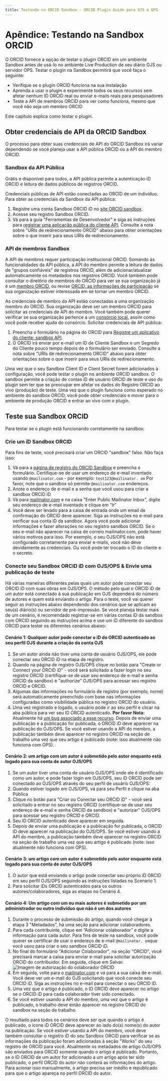 ```yaml
---
title: Testando no ORCID Sandbox - ORCID Plugin Guide para OJS e OPS
---
```


# Apêndice: Testando na Sandbox ORCID

O ORCID fornece a opção de testar o plugin ORCID em um ambiente Sandbox antes de usá-lo no ambiente Live Production de seu diário OJS ou servidor OPS. Testar o plugin na Sandbox permitirá que você faça o seguinte:

* Verifique se o plugin ORCID funciona na sua instalação
* Aprenda a usar o plugin e experimente todos os seus recursos sem afetar nenhum ID ORCID real ou enviar e-mails reais para pesquisadores
* Teste a API de membros ORCID para ver como funciona, mesmo que você não seja um membro ORCID

Este capítulo explica como testar o plugin.

## Obter credenciais de API da ORCID Sandbox

O processo para obter suas credenciais de API do ORCID Sandbox irá variar dependendo se você planeja usar a API pública ORCID ou a API do membro ORCID.

### Sandbox da API Pública

Grátis e disponível para todos, a API pública permite a autenticação iD ORCID e leitura de dados públicos de registros ORCID.

Credenciais públicas de API estão conectadas ao ORCID de um indivíduo. Para obter as credenciais da Sandbox da API pública:

1. Registre uma conta Sandbox ORCID iD no [site ORCID sandbox](https://sandbox.orcid.org).
2. Acesse seu registro Sandbox ORCID.
3. Vá para a guia "Ferramentas de Desenvolvedor" e siga as instruções para [registrar uma aplicação pública do cliente API](https://support.orcid.org/hc/en-us/articles/360006897174-Register-a-public-API-client-application). Consulte a nota sobre "URIs de redirecionamento ORCID" abaixo para obter orientações sobre o que inserir para seus URIs de redirecionamento.

### API de membros Sandbox

A API de membros requer participação institucional ORCID. Somando às funcionalidades da API pública, a API do membro permite a leitura de dados de "grupos confiáveis" de registros ORCID, além de adicionar/atualizar automaticamente os metadados nos registros ORCID. Você também pode consultar o diretório de membros do ORCID para ver se sua organização já é um [membro ORCID](https://orcid.org/members), ou revise [ORCID, as informações de participação](https://orcid.org/about/membership) se sua organização estiver interessada em se tornar um membro ORCID.

As credenciais de membro da API estão conectadas a uma organização membro do ORCID. Sua organização deve ser um membro ORCID para solicitar as credenciais de API do membro. Você também pode querer verificar se sua organização pertence a um [consórcio local](https://orcid.org/consortia), assim como você pode receber ajuda do consórcio. Solicitar credenciais de API pública:

1. Preencha o formulário na página do ORCID para [Registre um aplicativo do cliente: sandbox API](https://orcid.org/content/register-client-application-sandbox).
2. O ORCID irá enviar por e-mail um ID de Cliente Sandbox e um Segredo do Cliente pouco tempo depois de o formulário ser enviado. Consulte a nota sobre "URIs de redirecionamento ORCID" abaixo para obter orientações sobre o que inserir para seus URIs de redirecionamento.

Uma vez que o seu Sandbox Client ID e Client Secret forem adicionados à configuração, você pode testar o plugin no ambiente ORCID sandbox. O sandbox permite a criação de contas iD de usuário ORCID de teste e uso do plugin sem ter que se preocupar em afetar os dados do Registro ORCID ao vivo (produção) de teste. Uma vez que o plugin funciona como esperado no ambiente do sandbox ORCID, você pode obter credenciais e mover para o ambiente de produção ORCID e entrar ao vivo com o plugin.

## Teste sua Sandbox ORCID

Para testar se o plugin está funcionando corretamente na sandbox:

### Crie um iD Sandbox ORCID

Para fins de teste, você precisará criar um ORCID "sandbox" falso. Não faça isso:

1. Vá para a [página de registro do ORCID Sandbox](https://sandbox.orcid.org/register) e preencha o formulário. Certifique-se de usar um endereço de e-mail inventado usando `@mailinator.com` - por exemplo: `test123@mailinator. om` Por favor, note que o sandbox só permite `@mailinator.com` endereços.
2. Anote o endereço de e-mail e a senha que você usou para criar a sandbox ORCID iD
3. Vá para [mailinator.com](https://www.mailinator.com/) e na caixa "Enter Public Mailinator Inbox", digite seu endereço de e-mail inventado e clique em "Ir"
4. Você deve ser levado para a caixa de entrada onde um email de confirmação do ORCID deve aparecer. Siga as instruções no e-mail para verificar sua conta iD da sandbox. Agora você pode adicionar informações e fazer alterações no seu registro sandbox ORCID. Se o seu e-mail não aparecer na caixa de correio mailinator.com, pode haver vários motivos para isso. Por exemplo, o seu OJS/OPS não está configurado corretamente para enviar e-mails, você não deve devidamente as credenciais. Ou você pode ter trocado o ID do cliente e o secreto.

### Conecte seu Sandbox ORCID iD com OJS/OPS & Envie uma publicação de teste

Há várias maneiras diferentes pelas quais um autor pode conectar seu ORCID iD com suas obras em OJS/OPS. O método pelo qual o ORCID iD de um autor está conectado à sua publicação em OJS dependerá do número de autores e quem está enviando o artigo. Para o teste, você vai querer seguir as instruções abaixo dependendo dos cenários que se aplicam ao seu(s) diário(s) ou servidor de pré-impressão. Se você planeja testar mais de um cenário, é recomendado registrar-se em várias contas iD da sandbox com ORCID seguindo as instruções acima e use um iD diferente do sandbox ORCID para testar os diferentes cenários abaixo:

#### Cenário 1: Qualquer autor pode conectar o iD do ORCID autenticado ao seu perfil OJS durante a criação da conta OJS

1. Se um autor ainda não tiver uma conta de usuário OJS/OPS, ele pode conectar seu ORCID iD na etapa de registro.
2. Quando na página de registro OJS/OPS clique no botão para "Create or Connect your ORCID iD" - você será solicitado a fazer login no seu registro ORCID (certifique-se de usar seu endereço de e-mail e senha ORCID da sandbox) e "authorize" OJS/OPS para acessar seu registro ORCID e ORCID.
3. Algumas das informações no formulário de registro (por exemplo, nome) será automaticamente preenchido com base nas informações configuradas como visibilidade pública no registro ORCID do usuário.
4. Uma vez registrado e logado, o usuário pode ir ao seu perfil e clicar na aba pública para ver seu ID ORCID autenticado. **Por favor Nota:** Atualmente há [um bug associado a esse recurso](https://github.com/pkp/orcidProfile/issues/158). Depois de enviar uma publicação e a publicação for publicada, o ORCID iD deve aparecer na publicação do OJS/OPS. Se você estiver usando a API do membro, a publicação também deve aparecer no registro ORCID na seção de trabalho uma vez que seu artigo é publicado (note: isso atualmente não funciona com OPS).

#### Cenário 2: um artigo com um autor é submetido pelo autor enquanto está logado para sua conta de autor OJS/OPS

1. Se um autor tiver uma conta de usuário OJS/OPS onde ele é identificado como um autor, e pode fazer login em OJS/OPS, seu iD ORCID pode ser conectado ao OJS/OPS através do seu perfil de usuário OJS/OPS:
2. Quando estiver logado em OJS/OPS, vá para seu Perfil e clique na aba Pública
3. Clique no botão para "Criar ou Conectar seu ORCID iD" - você será solicitado a entrar no seu registro ORCID (certifique-se de usar seu endereço de e-mail e senha ORCID da sandbox) e "autorizar" OJS/OPS para acessar seu registro ORCID e ORCID.
4. Seu ID ORCID autenticado deve aparecer em seguida.
5. Depois de enviar uma publicação e a publicação for publicada, o ORCID iD deve aparecer na publicação do OJS/OPS. Se você estiver usando a API do membro, a publicação também deve aparecer no registro ORCID na seção de trabalho uma vez que seu artigo é publicado (note: isso atualmente não funciona com OPS).

#### Cenário 3: um artigo com um autor é submetido pelo autor enquanto está logado para sua conta de autor OJS/OPS

1. O autor que está enviando o artigo pode conectar seu próprio iD ORCID em seu perfil OJS/OPS seguindo as instruções listadas no Scenario 1.
2. Para solicitar iDs ORCID autenticados para os outros autores/colaboradores, siga as etapas no Cenário 4.

#### Cenário 4: Um artigo com um ou mais autores é submetido por um administrador ou outro indivíduo que não é um dos autores

1. Durante o processo de submissão do artigo, quando você chegar à etapa 3 "Metadados", há uma seção para adicionar colaboradores.
2. Para cada contribuinte, clique em “Adicionar colaborador” e digite a informação para cada autor. Para fins de teste na sandbox, você pode querer se certificar de usar o endereço de e-mail `@mailinator. om`que você usou para criar o seu sandbox ORCID iD.
3. No final do formulário "Adicionar Colaborador", na seção "ORCID", você precisará marcar a caixa para enviar e-mail para solicitar autorização ORCID do contribuidor. Em seguida, clique em Salvar. ![Imagem de autorização do colaborador ORCID](./assets/orcid-contributor-authorization.png)
4. Em seguida, volte para o [mailinator.com](https://www.mailinator.com) e vá para a sua caixa de e-mail. Você deve ver um e-mail do OJS solicitando que você conecte seu ORCID iD. Siga as instruções no e-mail para conectar o seu ORCID iD.
5. Uma vez que o artigo é publicado, o ID ORCID deve aparecer no artigo se o ORCID iD para cada colaborador tiver sido conectado.
6. Se você estiver usando a API do membro, uma vez que o artigo é publicado, o trabalho deve então aparecer no registro ORCID do sandbox na seção de trabalho.

O resultado para todos os cenários deve ser que quando o artigo é publicado, o ícone iD ORCID deve aparecer ao lado do(s) nome(s) do autor na publicação. Se você estiver usando a API do membro, você deve também consultar o registro iD do seu Sandbox ORCID para verificar se as informações da publicação foram adicionadas à seção "Works" do seu registro de ORCID para você. Atualmente os metadados de artigo OJS/OPS são enviados para ORCID somente quando o artigo é publicado. Portanto, se o ID ORCID de um autor for adicionado a um artigo após ter sido publicado, o perfil ORCID do autor não conterá as informações do artigo. Para acionar isso manualmente, o artigo precisa ser inédito e republicado para que o artigo apareça no perfil ORCID do autor.
